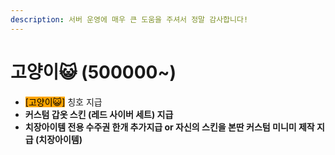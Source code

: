 ```yaml
---
description: 서버 운영에 매우 큰 도움을 주셔서 정말 감사합니다!
---
```


# 고양이😺 (500000\~)

* <mark style="background-color:orange;">\[고양이😺]</mark> <mark style="color:orange;"></mark> 칭호 지급
* **커스텀 갑옷 스킨 (레드 사이버 세트) 지급**
* **치장아이템 전용 수주권 한개  추가지급 or 자신의 스킨을 본딴  커스텀 미니미 제작  지급 (치장아이템)**
